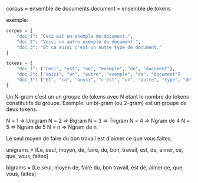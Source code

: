 corpus = ensemble de documents
document = ensemble de tokens

exemple:

```python
corpus = {
    "doc_1": "Ceci est un exemple de document.",
    "doc_2": "Voici un autre exemple de document.",
    "doc_3": "Et ca aussi c'est un autre type de document."
}

tokens = {
    "doc_1": ["Ceci", "est", "un", "exemple", "de", "document"],
    "doc_2": ["Voici", "un", "autre", "exemple", "de", "document"]
    "doc_3": ["Et", "ca", "aussi", "c'est", "un", "autre", "type", "de", "document"]
}
```

Un N-gram c'est un un groupe de tokens avec N etant le nombre de tokens constitutifs du groupe. Exemple: un bi-gram (ou 2-gram) est un groupe de deux tokens.

N = 1 => Unigram
N = 2 => Bigram
N = 3 => Trigram
N = 4 => Ngram de 4
N = 5 => Ngram de 5
N = n => Ngram de n


Le seul moyen de faire du bon travail est d'aimer ce que vous faites.

unigrams = [Le, seul, moyen, de, faire, du, bon, travail, est, de, aimer, ce, que, vous, faites]

bigrams = [Le seul, moyen de, faire du, bon travail, est de, aimer ce, que vous, faites]